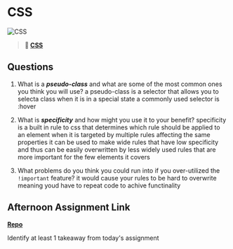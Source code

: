 # CSS

![CSS](https://bcw.blob.core.windows.net/public/cssUnit/1411879719053976)

> **📖 [CSS](https://codeworksacademy.com/fs-student-guide/resources/wk1/03-CSS)**

## Questions

1. What is a ***pseudo-class*** and what are some of the most common ones you think you will use?
    a pseudo-class is a selector that allows you to selecta  class when it is in a special state
    a commonly used selector is :hover

2. What is ***specificity*** and how might you use it to your benefit?
    specificity is a built in rule to css that determines which rule should be applied to an element when it is targeted by multiple rules affecting the same properties
    it can be used to make wide rules that have low specificity and thus can be easily overwritten by less widely used rules that are more important for the few elements it covers
3. What problems do you think you could run into if you over-utilized the `!important` feature?
    it would cause your rules to be hard to overwrite meaning youd have to repeat code to achive functinality
## Afternoon Assignment Link

**[Repo](https://github.com/Joshua-Jensen/<ASSIGNMENT_REPO>)**

Identify at least 1 takeaway from today's assignment
